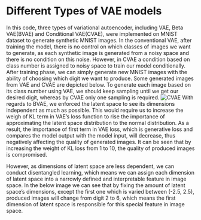 # Different Types of VAE models 
In this code, three types of variational autoencoder, including VAE, Beta VAE(BVAE) and Conditional VAE(CVAE), were implemented on MNIST dataset to generate synthetic MNIST images. In the conventional VAE, after training the model, there is no control on which classes of images we want to generate, as each synthetic image is generated from a noisy space and there is no condition on this noise. However, in CVAE a condition based on class number is assigned to noisy space to train our model conditionally. After training phase, we can simply generate new MNIST images with the ability of choosing which digit we want to produce. Some generated images from VAE and CVAE are depicted below. To generate each image based on its class number using VAE, we should keep sampling until we get our desired digit, whereas by CVAE only one sampling is required.
![CVAE](https://github.com/ErshadHasanpour/Analysis-of-Different-VAE-models-based-on-MNIST-digits-/assets/96794427/8f698c17-f05c-484f-8295-869ba1471835)
With regards to BVAE, we enforced the latent space to see its dimensions independent as much as possible. This would require us to increase the weigh of KL term in VAE’s loss function to rise the importance of approximating the latent space distribution to the normal distribution. As a result, the importance of first term in VAE loss, which is generative loss and compares the model output with the model input, will decrease, thus negatively affecting the quality of generated images. It can be seen that by increasing the weight of KL loss from 1 to 10, the quality of produced images is compromised. 

However, as dimensions of latent space are less dependent, we can conduct disentangled learning, which means we can assign each dimension of latent space into a narrowly defined and interpretable feature in image space. In the below image we can see that by fixing the amount of latent space’s dimensions, except the first one which is varied between (-2.5, 2.5), produced images will change from digit 2 to 6, which means the first dimension of latent space is responsible for this special feature in image space. 
